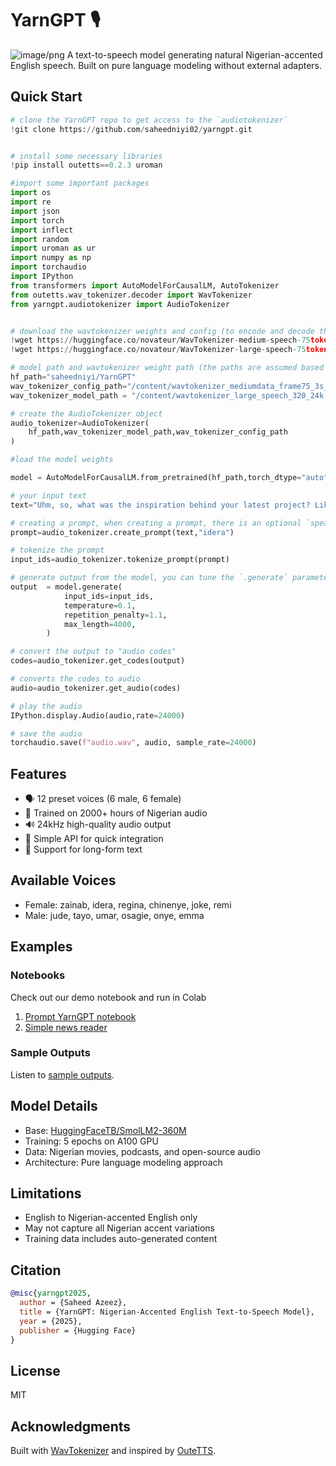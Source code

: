 # YarnGPT 🎙️
![image/png](https://github.com/saheedniyi02/yarngpt/blob/main/notebooks/audio_0c026c21-f432-4d20-a86b-899a10d9ed60.webp)
A text-to-speech model generating natural Nigerian-accented English speech. Built on pure language modeling without external adapters.

## Quick Start

```python
# clone the YarnGPT repo to get access to the `audiotokenizer`
!git clone https://github.com/saheedniyi02/yarngpt.git


# install some necessary libraries
!pip install outetts==0.2.3 uroman

#import some important packages 
import os
import re
import json
import torch
import inflect
import random
import uroman as ur
import numpy as np
import torchaudio
import IPython
from transformers import AutoModelForCausalLM, AutoTokenizer
from outetts.wav_tokenizer.decoder import WavTokenizer
from yarngpt.audiotokenizer import AudioTokenizer


# download the wavtokenizer weights and config (to encode and decode the audio)
!wget https://huggingface.co/novateur/WavTokenizer-medium-speech-75token/resolve/main/wavtokenizer_mediumdata_frame75_3s_nq1_code4096_dim512_kmeans200_attn.yaml
!wget https://huggingface.co/novateur/WavTokenizer-large-speech-75token/resolve/main/wavtokenizer_large_speech_320_24k.ckpt

# model path and wavtokenizer weight path (the paths are assumed based on Google colab, a different environment might save the weights to a different location).
hf_path="saheedniyi/YarnGPT"
wav_tokenizer_config_path="/content/wavtokenizer_mediumdata_frame75_3s_nq1_code4096_dim512_kmeans200_attn.yaml"
wav_tokenizer_model_path = "/content/wavtokenizer_large_speech_320_24k.ckpt"

# create the AudioTokenizer object 
audio_tokenizer=AudioTokenizer(
    hf_path,wav_tokenizer_model_path,wav_tokenizer_config_path
)

#load the model weights

model = AutoModelForCausalLM.from_pretrained(hf_path,torch_dtype="auto").to(audio_tokenizer.device)

# your input text
text="Uhm, so, what was the inspiration behind your latest project? Like, was there a specific moment where you were like, 'Yeah, this is it!' Or, you know, did it just kind of, uh, come together naturally over time?"

# creating a prompt, when creating a prompt, there is an optional `speaker_name` parameter, the possible speakers are "idera","emma","onye","jude","osagie","tayo","zainab","joke","regina","remi","umar","chinenye" if no speaker is selected a speaker is chosen at random 
prompt=audio_tokenizer.create_prompt(text,"idera")

# tokenize the prompt
input_ids=audio_tokenizer.tokenize_prompt(prompt)

# generate output from the model, you can tune the `.generate` parameters as you wish
output  = model.generate(
            input_ids=input_ids,
            temperature=0.1,
            repetition_penalty=1.1,
            max_length=4000,
        )

# convert the output to "audio codes"
codes=audio_tokenizer.get_codes(output)

# converts the codes to audio 
audio=audio_tokenizer.get_audio(codes)

# play the audio
IPython.display.Audio(audio,rate=24000)

# save the audio 
torchaudio.save(f"audio.wav", audio, sample_rate=24000)
```

## Features

- 🗣️ 12 preset voices (6 male, 6 female)
- 🎯 Trained on 2000+ hours of Nigerian audio
- 🔊 24kHz high-quality audio output
- 🚀 Simple API for quick integration
- 📝 Support for long-form text

## Available Voices
- Female: zainab, idera, regina, chinenye, joke, remi
- Male: jude, tayo, umar, osagie, onye, emma

## Examples
### Notebooks
Check out our demo notebook and run in Colab
1. [Prompt YarnGPT notebook](https://colab.research.google.com/drive/11zMUrfBiLa1gEflAKp8lliSOTNQ-X_nU?usp=sharing)
2. [Simple news reader](https://colab.research.google.com/drive/1SsXV08kly1TUJVM_NFpKqQWOZ1gUZpGe?usp=sharing)

### Sample Outputs
Listen to [sample outputs](https://huggingface.co/saheedniyi/YarnGPT/tree/main/audio).

## Model Details

- Base: [HuggingFaceTB/SmolLM2-360M](https://huggingface.co/HuggingFaceTB/SmolLM2-360M)
- Training: 5 epochs on A100 GPU
- Data: Nigerian movies, podcasts, and open-source audio
- Architecture: Pure language modeling approach

## Limitations

- English to Nigerian-accented English only
- May not capture all Nigerian accent variations
- Training data includes auto-generated content

## Citation

```bibtex
@misc{yarngpt2025,
  author = {Saheed Azeez},
  title = {YarnGPT: Nigerian-Accented English Text-to-Speech Model},
  year = {2025},
  publisher = {Hugging Face}
}
```

## License
MIT

## Acknowledgments
Built with [WavTokenizer](https://github.com/jishengpeng/WavTokenizer) and inspired by [OuteTTS](https://huggingface.co/OuteAI/OuteTTS-0.2-500M/).

